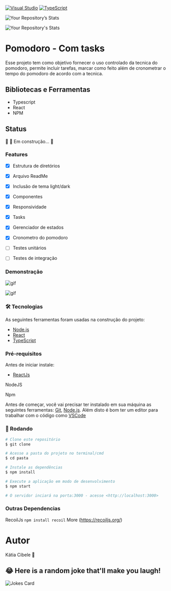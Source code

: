 [![Visual Studio](https://badgen.net/badge/icon/visualstudio?icon=visualstudio&label)](https://visualstudio.microsoft.com)
[![TypeScript](https://img.shields.io/badge/--3178C6?logo=typescript&logoColor=ffffff)](https://www.typescriptlang.org/)


![Your Repository’s Stats](https://github-readme-stats.vercel.app/api?username=katiacih&show_icons=true)

![Your Repository's Stats](https://github-readme-stats.vercel.app/api/top-langs/?username=katiacih&theme=blue-green)


# Pomodoro - Com tasks 

Esse projeto tem como objetivo fornecer o uso controlado da tecnica do pomodoro, permite incluir tarefas, marcar como feito além de cronometrar o tempo do pomodoro de acordo com a tecnica.


## Bibliotecas e Ferramentas

* Typescript
* React
* NPM

## Status
🚧  🚀 Em construção...  🚧


### Features
- [x] Estrutura de diretórios
- [x] Arquivo ReadMe
- [x] Inclusão de tema light/dark
- [x] Componentes
- [X] Responsividade
- [X] Tasks
- [X] Gerenciador de estados
- [X] Cronometro do pomodoro
- [ ] Testes unitários
- [ ] Testes de integração


### Demonstração 

![gif](https://github.com/katiacih/pomodoro/tree/main/Demonstracao/demopomodoro.gif)

![gif](Demonstracao/demopomodoro.gif)


### 🛠 Tecnologias

As seguintes ferramentas foram usadas na construção do projeto:

- [Node.js](https://nodejs.org/en/)
- [React](https://pt-br.reactjs.org/)
- [TypeScript](https://www.typescriptlang.org/)


### Pré-requisitos

Antes de iniciar instale:

- [ReactJs](https://nodejs.org/en/)

NodeJS

Npm 

Antes de começar, você vai precisar ter instalado em sua máquina as seguintes ferramentas:
[Git](https://git-scm.com), [Node.js](https://nodejs.org/en/). 
Além disto é bom ter um editor para trabalhar com o código como [VSCode](https://code.visualstudio.com/)

### 🎲 Rodando

```bash
# Clone este repositório
$ git clone 

# Acesse a pasta do projeto no terminal/cmd
$ cd pasta

# Instale as dependências
$ npm install

# Execute a aplicação em modo de desenvolvimento
$ npm start

# O servidor inciará na porta:3000 - acesse <http://localhost:3000>
```

### Outras Dependencias

RecoilJs
```npm install recoil```
More (https://recoiljs.org/)


# Autor   

Kátia Cibele 🚀



## 😂 Here is a random joke that'll make you laugh!
![Jokes Card](https://readme-jokes.vercel.app/api)
